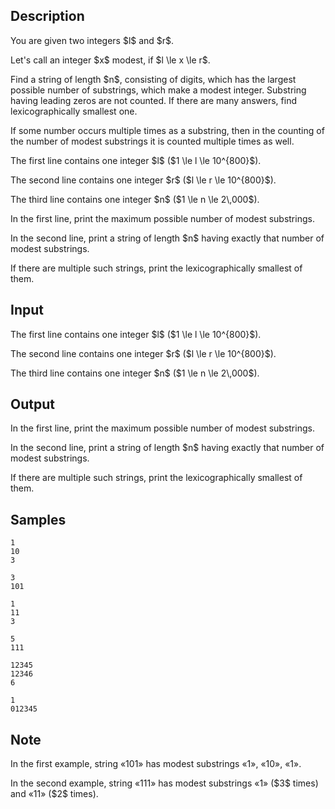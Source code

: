 ## Description

<div><p>You are given two integers $l$ and $r$.</p><p>Let's call an integer $x$ <span class="tex-font-style-it">modest</span>, if $l \le x \le r$.</p><p>Find a string of length $n$, consisting of digits, which has the largest possible number of substrings, which make a modest integer. Substring having leading zeros are not counted. If there are many answers, find lexicographically smallest one.</p><p>If some number occurs multiple times as a substring, then in the counting of the number of modest substrings it is counted multiple times as well.</p></div><div class="input-specification"><p>The first line contains one integer $l$ ($1 \le l \le 10^{800}$).</p><p>The second line contains one integer $r$ ($l \le r \le 10^{800}$).</p><p>The third line contains one integer $n$ ($1 \le n \le 2\,000$).</p></div><div class="output-specification"><p>In the first line, print the maximum possible number of modest substrings.</p><p>In the second line, print a string of length $n$ having exactly that number of modest substrings.</p><p>If there are multiple such strings, print the lexicographically smallest of them.</p></div>

## Input

<p>The first line contains one integer $l$ ($1 \le l \le 10^{800}$).</p><p>The second line contains one integer $r$ ($l \le r \le 10^{800}$).</p><p>The third line contains one integer $n$ ($1 \le n \le 2\,000$).</p>

## Output

<p>In the first line, print the maximum possible number of modest substrings.</p><p>In the second line, print a string of length $n$ having exactly that number of modest substrings.</p><p>If there are multiple such strings, print the lexicographically smallest of them.</p>

## Samples

```input1
1
10
3
```

```output1
3
101
```






```input2
1
11
3
```

```output2
5
111
```






```input3
12345
12346
6
```

```output3
1
012345
```




## Note

<p>In the first example, string «<span class="tex-font-style-tt">101</span>» has modest substrings «<span class="tex-font-style-tt">1</span>», «<span class="tex-font-style-tt">10</span>», «<span class="tex-font-style-tt">1</span>».</p><p>In the second example, string «<span class="tex-font-style-tt">111</span>» has modest substrings «<span class="tex-font-style-tt">1</span>» ($3$ times) and «<span class="tex-font-style-tt">11</span>» ($2$ times).</p>
